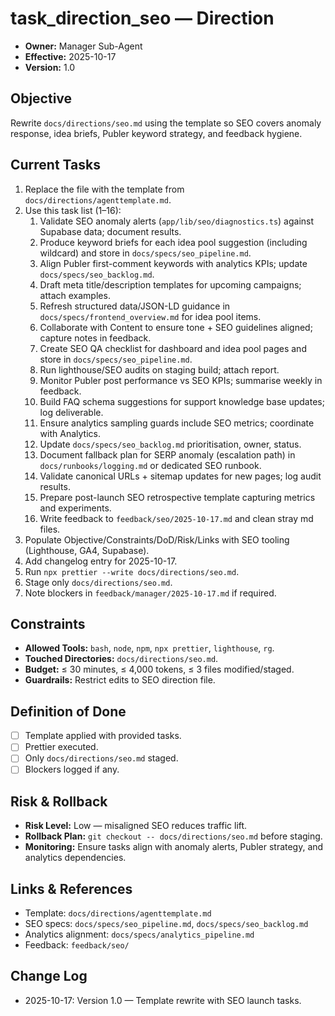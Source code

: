 # task_direction_seo — Direction

- **Owner:** Manager Sub-Agent
- **Effective:** 2025-10-17
- **Version:** 1.0

## Objective
Rewrite `docs/directions/seo.md` using the template so SEO covers anomaly response, idea briefs, Publer keyword strategy, and feedback hygiene.

## Current Tasks
1. Replace the file with the template from `docs/directions/agenttemplate.md`.
2. Use this task list (1–16):
   1. Validate SEO anomaly alerts (`app/lib/seo/diagnostics.ts`) against Supabase data; document results.
   2. Produce keyword briefs for each idea pool suggestion (including wildcard) and store in `docs/specs/seo_pipeline.md`.
   3. Align Publer first-comment keywords with analytics KPIs; update `docs/specs/seo_backlog.md`.
   4. Draft meta title/description templates for upcoming campaigns; attach examples.
   5. Refresh structured data/JSON-LD guidance in `docs/specs/frontend_overview.md` for idea pool items.
   6. Collaborate with Content to ensure tone + SEO guidelines aligned; capture notes in feedback.
   7. Create SEO QA checklist for dashboard and idea pool pages and store in `docs/specs/seo_pipeline.md`.
   8. Run lighthouse/SEO audits on staging build; attach report.
   9. Monitor Publer post performance vs SEO KPIs; summarise weekly in feedback.
   10. Build FAQ schema suggestions for support knowledge base updates; log deliverable.
   11. Ensure analytics sampling guards include SEO metrics; coordinate with Analytics.
   12. Update `docs/specs/seo_backlog.md` prioritisation, owner, status.
   13. Document fallback plan for SERP anomaly (escalation path) in `docs/runbooks/logging.md` or dedicated SEO runbook.
   14. Validate canonical URLs + sitemap updates for new pages; log audit results.
   15. Prepare post-launch SEO retrospective template capturing metrics and experiments.
   16. Write feedback to `feedback/seo/2025-10-17.md` and clean stray md files.
3. Populate Objective/Constraints/DoD/Risk/Links with SEO tooling (Lighthouse, GA4, Supabase).
4. Add changelog entry for 2025-10-17.
5. Run `npx prettier --write docs/directions/seo.md`.
6. Stage only `docs/directions/seo.md`.
7. Note blockers in `feedback/manager/2025-10-17.md` if required.

## Constraints
- **Allowed Tools:** `bash`, `node`, `npm`, `npx prettier`, `lighthouse`, `rg`.
- **Touched Directories:** `docs/directions/seo.md`.
- **Budget:** ≤ 30 minutes, ≤ 4,000 tokens, ≤ 3 files modified/staged.
- **Guardrails:** Restrict edits to SEO direction file.

## Definition of Done
- [ ] Template applied with provided tasks.
- [ ] Prettier executed.
- [ ] Only `docs/directions/seo.md` staged.
- [ ] Blockers logged if any.

## Risk & Rollback
- **Risk Level:** Low — misaligned SEO reduces traffic lift.
- **Rollback Plan:** `git checkout -- docs/directions/seo.md` before staging.
- **Monitoring:** Ensure tasks align with anomaly alerts, Publer strategy, and analytics dependencies.

## Links & References
- Template: `docs/directions/agenttemplate.md`
- SEO specs: `docs/specs/seo_pipeline.md`, `docs/specs/seo_backlog.md`
- Analytics alignment: `docs/specs/analytics_pipeline.md`
- Feedback: `feedback/seo/`

## Change Log
- 2025-10-17: Version 1.0 — Template rewrite with SEO launch tasks.
